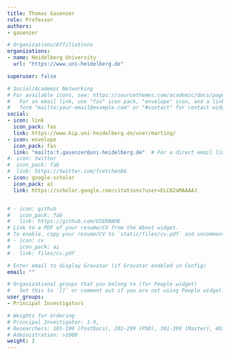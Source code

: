```yaml
---
title: Thomas Gasenzer
role: Professor
authors:
- gasenzer

# Organizations/Affiliations
organizations:
- name: Heidelberg University
  url: "https://www.uni-heidelberg.de"

superuser: false

# Social/Academic Networking
# For available icons, see: https://sourcethemes.com/academic/docs/page-builder/#icons
#   For an email link, use "fas" icon pack, "envelope" icon, and a link in the
#   form "mailto:your-email@example.com" or "#contact" for contact widget.
social:
- icon: link
  icon_pack: fas
  link: https://www.kip.uni-heidelberg.de/user/marting/
- icon: envelope
  icon_pack: fas
  link: "mailto:t.gasenzer@uni-heidelberg.de"  # For a direct email link, use "mailto:test@example.org".
#- icon: twitter
#  icon_pack: fab
#  link: https://twitter.com/fretchen86
- icon: google-scholar
  icon_pack: ai
  link: https://scholar.google.com/citations?user=ELCB2aMAAAAJ


# - icon: github
#   icon_pack: fab
#   link: https://github.com/USERNAME
# Link to a PDF of your resume/CV from the About widget.
# To enable, copy your resume/CV to `static/files/cv.pdf` and uncomment the lines below.
# - icon: cv
#   icon_pack: ai
#   link: files/cv.pdf

# Enter email to display Gravatar (if Gravatar enabled in Config)
email: ""

# Organizational groups that you belong to (for People widget)
#   Set this to `[]` or comment out if you are not using People widget.
user_groups:
- Principal Investigators

# Weights for ordering
# Principal Investigator: 1-9,
# Researchers: 101-199 (PostDocs), 201-299 (PhD), 301-399 (Master), 401-499 (Bachelor)
# Administration: >1000
weight: 2
---
```

